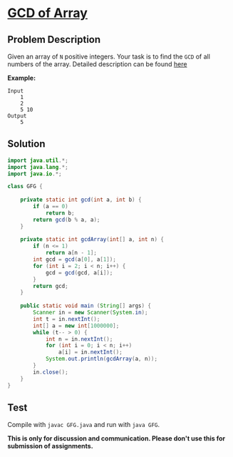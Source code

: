 # [GCD of Array][title]

## Problem Description

Given an array of `N` positive integers. Your task is to find the `GCD` of all numbers of the array. Detailed description can be found [here][title]

**Example:**

```
Input
	1
	2
	5 10
Output
	5
```

## Solution


```java
import java.util.*;
import java.lang.*;
import java.io.*;

class GFG {
    
    private static int gcd(int a, int b) {
        if (a == 0)
            return b;
        return gcd(b % a, a);
    }
    
    private static int gcdArray(int[] a, int n) {
        if (n <= 1)
            return a[n - 1];
        int gcd = gcd(a[0], a[1]);
        for (int i = 2; i < n; i++) {
            gcd = gcd(gcd, a[i]);
        }
        return gcd;
    }
    
	public static void main (String[] args) {
		Scanner in = new Scanner(System.in);
        int t = in.nextInt();
        int[] a = new int[1000000];
        while (t-- > 0) {
            int n = in.nextInt();
            for (int i = 0; i < n; i++)
                a[i] = in.nextInt();
            System.out.println(gcdArray(a, n));
        }
		in.close();
	}
}
```

## Test

Compile with `javac GFG.java` and run with `java GFG`.


**This is only for discussion and communication. Please don't use this for submission of assignments.**

[title]: https://www.geeksforgeeks.org/gcd-two-array-numbers/